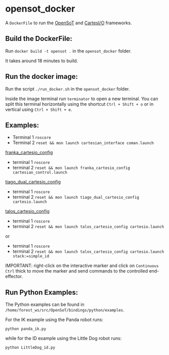 opensot_docker
==============
A ```DockerFile``` to run the [OpenSoT](https://github.com/ADVRHumanoids/OpenSoT) and [CartesI/O](https://github.com/ADVRHumanoids/CartesianInterface) frameworks.

Build the DockerFile:
--------------------- 
Run ```docker build -t opensot .``` in the ```opensot_docker``` folder.

It takes around 18 minutes to build.

Run the docker image:
----------------------
Run the script ```./run_docker.sh``` in the ```opensot_docker``` folder.

Inside the image terminal run ```terminator``` to open a new terminal. You can split this terminal horizontally using the shortcut ```Ctrl + Shift + o``` or in vertical using ```Ctrl + Shift + e```.

Examples:
---------
- Terminal 1 ```roscore```
- Terminal 2 ```reset && mon launch cartesian_interface coman.launch```

[franka_cartesio_config](https://github.com/EnricoMingo/franka_cartesio_config)
- terminal 1 ```roscore```
- terminal 2 ```reset && mon launch franka_cartesio_config cartesian_control.launch```

[tiago_dual_cartesio_config](https://github.com/hucebot/tiago_dual_cartesio_config)
- terminal 1 ```roscore```
- terminal 2 ```reset && mon launch tiago_dual_cartesio_config cartesio.launch```

[talos_cartesio_config](https://github.com/hucebot/talos_cartesio_config)
- terminal 1 ```roscore```
- terminal 2 ```reset && mon launch talos_cartesio_config cartesio.launch```
  
or

- terminal 1 ```roscore```
- terminal 2 ```reset && mon launch talos_cartesio_config cartesio.launch stack:=simple_id```


IMPORTANT: right-click on the interactive marker and click on ```Continuous Ctrl``` thick to move the marker and send commands to the controlled end-effector.

Run Python Examples:
--------------------
The Python examples can be found in ```/home/forest_ws/src/OpenSoT/bindings/python/examples```.

For the IK example using the Panda robot runs:

```python panda_ik.py```

while for the ID example using the Little Dog robot runs:

```python LittleDog_id.py```
